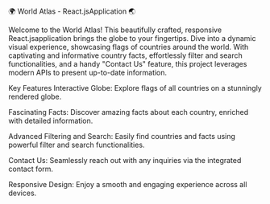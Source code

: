 🌍 World Atlas - React.jsApplication 🌏

Welcome to the World Atlas! This beautifully crafted, responsive React.jsapplication brings the globe to your fingertips. Dive into a dynamic visual experience, showcasing flags of countries around the world. With captivating and informative country facts, effortlessly filter and search functionalities, and a handy "Contact Us" feature, this project leverages modern APIs to present up-to-date information.

Key Features
Interactive Globe: Explore flags of all countries on a stunningly rendered globe.

Fascinating Facts: Discover amazing facts about each country, enriched with detailed information.

Advanced Filtering and Search: Easily find countries and facts using powerful filter and search functionalities.

Contact Us: Seamlessly reach out with any inquiries via the integrated contact form.

Responsive Design: Enjoy a smooth and engaging experience across all devices.

